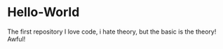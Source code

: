 # Hello-World
The first repository 
I love code, i hate theory, but the basic is the theory! Awful!
